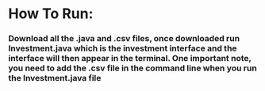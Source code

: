 # How To Run:
### Download all the .java and .csv files, once downloaded run Investment.java which is the investment interface and the interface will then appear in the terminal. One important note, you need to add the .csv file in the command line when you run the Investment.java file
